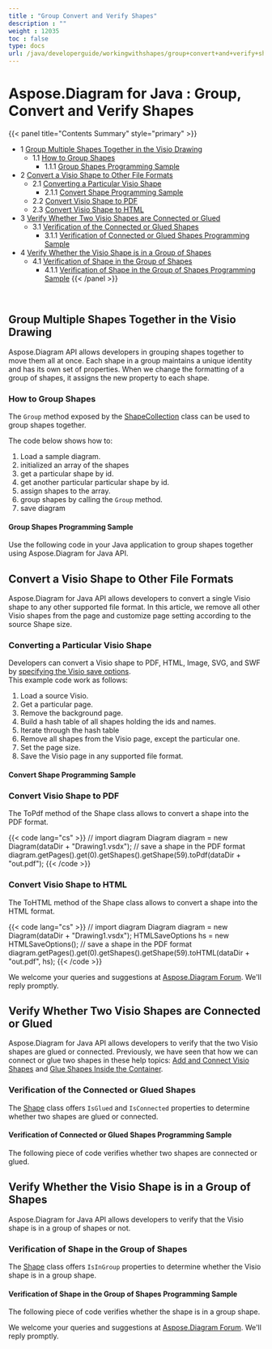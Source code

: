 ```yaml
---
title : "Group Convert and Verify Shapes" 
description : "" 
weight : 12035 
toc : false
type: docs
url: /java/developerguide/workingwithshapes/group+convert+and+verify+shapes/
---
```


# Aspose.Diagram for Java : Group, Convert and Verify Shapes


{{< panel title="Contents Summary" style="primary" >}}
*   1 [Group Multiple Shapes Together in the Visio Drawing](#group-multiple-shapes-together-in-the-visio-drawing)
    *   1.1 [How to Group Shapes](#how-to-group-shapes)
        *   1.1.1 [Group Shapes Programming Sample](#group-shapes-programming-sample)
*   2 [Convert a Visio Shape to Other File Formats](#convert-a-visio-shape-to-other-file-formats)
    *   2.1 [Converting a Particular Visio Shape](#converting-a-particular-visio-shape)
        *   2.1.1 [Convert Shape Programming Sample](#convert-shape-programming-sample)
    *   2.2 [Convert Visio Shape to PDF](#convert-visio-shape-to-pdf)
    *   2.3 [Convert Visio Shape to HTML](#convert-visio-shape-to-html)
*   3 [Verify Whether Two Visio Shapes are Connected or Glued](#verify-whether-two-visio-shapes-are-connected-or-glued)
    *   3.1 [Verification of the Connected or Glued Shapes](#verification-of-the-connected-or-glued-shapes)
        *   3.1.1 [Verification of Connected or Glued Shapes Programming Sample](#verification-of-connected-or-glued-shapes-programming-sample)
*   4 [Verify Whether the Visio Shape is in a Group of Shapes](#verify-whether-the-visio-shape-is-in-a-group-of-shapes)
    *   4.1 [Verification of Shape in the Group of Shapes](#verification-of-shape-in-the-group-of-shapes)
        *   4.1.1 [Verification of Shape in the Group of Shapes Programming Sample](#verification-of-shape-in-the-group-of-shapes-programming-sample)
{{< /panel >}}
 

 

## Group Multiple Shapes Together in the Visio Drawing

Aspose.Diagram API allows developers in grouping shapes together to move them all at once. Each shape in a group maintains a unique identity and has its own set of properties. When we change the formatting of a group of shapes, it assigns the new property to each shape.

### How to Group Shapes

The `Group` method exposed by the [ShapeCollection](http://www.aspose.com/api/java/diagram/com.aspose.diagram/classes/shapecollection) class can be used to group shapes together.

The code below shows how to:

1.  Load a sample diagram.
2.  initialized an array of the shapes
3.  get a particular shape by id.
4.  get another particular particular shape by id.
5.  assign shapes to the array.
6.  group shapes by calling the `Group` method.
7.  save diagram

#### Group Shapes Programming Sample

Use the following code in your Java application to group shapes together using Aspose.Diagram for Java API.

## Convert a Visio Shape to Other File Formats

Aspose.Diagram for Java API allows developers to convert a single Visio shape to any other supported file format. In this article, we remove all other Visio shapes from the page and customize page setting according to the source Shape size. 

### Converting a Particular Visio Shape

Developers can convert a Visio shape to PDF, HTML, Image, SVG, and SWF by [specifying the Visio save options](#).  
This example code work as follows:

1.  Load a source Visio.
2.  Get a particular page.
3.  Remove the background page.
4.  Build a hash table of all shapes holding the ids and names.
5.  Iterate through the hash table
6.  Remove all shapes from the Visio page, except the particular one.
7.  Set the page size.
8.  Save the Visio page in any supported file format.

#### Convert Shape Programming Sample

### Convert Visio Shape to PDF

The ToPdf method of the Shape class allows to convert a shape into the PDF format.

{{< code lang="cs" >}}
// import diagram
Diagram diagram = new Diagram(dataDir + "Drawing1.vsdx");
// save a shape in the PDF format
diagram.getPages().get(0).getShapes().getShape(59).toPdf(dataDir + "out.pdf");
{{< /code >}}

### Convert Visio Shape to HTML

The ToHTML method of the Shape class allows to convert a shape into the HTML format.

{{< code lang="cs" >}}
// import diagram
Diagram diagram = new Diagram(dataDir + "Drawing1.vsdx");
HTMLSaveOptions hs = new HTMLSaveOptions();
// save a shape in the PDF format
diagram.getPages().get(0).getShapes().getShape(59).toHTML(dataDir + "out.pdf", hs);
{{< /code >}}

We welcome your queries and suggestions at [Aspose.Diagram Forum](http://www.aspose.com/community/forums/aspose.diagram-for-java/489/showforum.aspx). We'll reply promptly.

## Verify Whether Two Visio Shapes are Connected or Glued

Aspose.Diagram for Java API allows developers to verify that the two Visio shapes are glued or connected. Previously, we have seen that how we can connect or glue two shapes in these help topics: [Add and Connect Visio Shapes](https://docs2.aspose.com/diagram/java/developerguide/technicalarticles/add+and+connect+visio+shapes) and [Glue Shapes Inside the Container](https://docs2.aspose.com/diagram/java/developerguide/workingwithshapes/working+with+shapes+gluing).

### Verification of the Connected or Glued Shapes

The [Shape](http://www.aspose.com/api/java/diagram/com.aspose.diagram/classes/shape) class offers `IsGlued` and `IsConnected` properties to determine whether two shapes are glued or connected.

#### Verification of Connected or Glued Shapes Programming Sample

The following piece of code verifies whether two shapes are connected or glued.

## Verify Whether the Visio Shape is in a Group of Shapes

Aspose.Diagram for Java API allows developers to verify that the Visio shape is in a group of shapes or not.

### Verification of Shape in the Group of Shapes

The [Shape](https://www.aspose.com/api/java/diagram/com.aspose.diagram/classes/shape) class offers `IsInGroup` properties to determine whether the Visio shape is in a group shape.

#### Verification of Shape in the Group of Shapes Programming Sample

The following piece of code verifies whether the shape is in a group shape.

We welcome your queries and suggestions at [Aspose.Diagram Forum](http://www.aspose.com/community/forums/aspose.diagram-for-java/489/showforum.aspx). We'll reply promptly.

